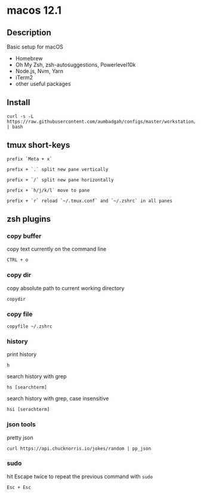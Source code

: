 # macos 12.1

## Description

Basic setup for macOS

- Homebrew
- Oh My Zsh, zsh-autosuggestions, Powerlevel10k
- Node.js, Nvm, Yarn
- iTerm2
- other useful packages


## Install

```
curl -s -L https://raw.githubusercontent.com/aumbadgah/configs/master/workstation/macos.12.1/install.sh | bash
```


## tmux short-keys

    prefix `Meta + x`

    prefix + `.` split new pane vertically

    prefix + `/` split new pane horizontally

    prefix + `h/j/k/l` move to pane

    prefix + `r` reload `~/.tmux.conf` and `~/.zshrc` in all panes


## zsh plugins
### copy buffer

copy text currently on the command line
```
CTRL + o
```

### copy dir

copy absolute path to current working directory

```
copydir
```

### copy file

```
copyfile ~/.zshrc
```

### history

print history

```
h
```

search history with grep

```
hs [searchterm]
```

search history with grep, case insensitive

```
hsi [serachterm]
```

### json tools

pretty json

```
curl https://api.chucknorris.io/jokes/random | pp_json
```

### sudo

hit Escape twice to repeat the previous command with `sudo`

```
Esc + Esc
```
